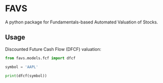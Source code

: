 FAVS
====

A python package for Fundamentals-based Automated Valuation of Stocks. 

Usage
-----

Discounted Future Cash Flow (DFCF) valuation:

``` python
from favs.models.fcf import dfcf

symbol = 'AAPL'

print(dfcf(symbol))

```

